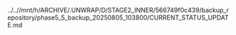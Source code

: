 ../..//mnt/h/ARCHIVE/.UNWRAP/D/STAGE2_INNER/566749f0c439/backup_repository/phase5_5_backup_20250805_103800/CURRENT_STATUS_UPDATE.md